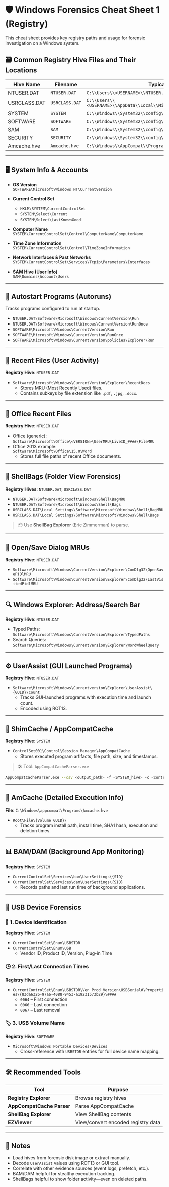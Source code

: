 
# 🛡️ Windows Forensics Cheat Sheet 1 (Registry)

This cheat sheet provides key registry paths and usage for forensic investigation on a Windows system.

## 🗃️ Common Registry Hive Files and Their Locations

| Hive Name       | Filename             | Typical Path                                |
|----------------|----------------------|---------------------------------------------|
| NTUSER.DAT     | `NTUSER.DAT`         | `C:\\Users\\<USERNAME>\\NTUSER.DAT`         |
| USRCLASS.DAT   | `USRCLASS.DAT`       | `C:\\Users\\<USERNAME>\\AppData\\Local\\Microsoft\\Windows\\USRCLASS.DAT` |
| SYSTEM         | `SYSTEM`             | `C:\\Windows\\System32\\config\\SYSTEM`     |
| SOFTWARE       | `SOFTWARE`           | `C:\\Windows\\System32\\config\\SOFTWARE`   |
| SAM            | `SAM`                | `C:\\Windows\\System32\\config\\SAM`        |
| SECURITY       | `SECURITY`           | `C:\\Windows\\System32\\config\\SECURITY`   |
| Amcache.hve    | `Amcache.hve`        | `C:\\Windows\\AppCompat\\Programs\\Amcache.hve` |

---

## 🖥️ System Info & Accounts

- **OS Version**  
  `SOFTWARE\Microsoft\Windows NT\CurrentVersion`

- **Current Control Set**  
  - `HKLM\SYSTEM\CurrentControlSet`  
  - `SYSTEM\Select\Current`  
  - `SYSTEM\Select\LastKnownGood`

- **Computer Name**  
  `SYSTEM\CurrentControlSet\Control\ComputerName\ComputerName`

- **Time Zone Information**  
  `SYSTEM\CurrentControlSet\Control\TimeZoneInformation`

- **Network Interfaces & Past Networks**  
  `SYSTEM\CurrentControlSet\Services\Tcpip\Parameters\Interfaces`

- **SAM Hive (User Info)**  
  `SAM\Domains\Account\Users`

---

## 🚀 Autostart Programs (Autoruns)
Tracks programs configured to run at startup.

- `NTUSER.DAT\Software\Microsoft\Windows\CurrentVersion\Run`  
- `NTUSER.DAT\Software\Microsoft\Windows\CurrentVersion\RunOnce`  
- `SOFTWARE\Microsoft\Windows\CurrentVersion\Run`  
- `SOFTWARE\Microsoft\Windows\CurrentVersion\RunOnce`  
- `SOFTWARE\Microsoft\Windows\CurrentVersion\policies\Explorer\Run`

---

## 📁 Recent Files (User Activity)
**Registry Hive**: `NTUSER.DAT`  
- `Software\Microsoft\Windows\CurrentVersion\Explorer\RecentDocs`  
  - Stores MRU (Most Recently Used) files.
  - Contains subkeys by file extension like `.pdf`, `.jpg`, `.docx`.

---

## 📝 Office Recent Files  
**Registry Hive**: `NTUSER.DAT`  
- Office (generic):  
  `Software\Microsoft\Office\<VERSION>\UserMRU\LiveID_####\FileMRU`  
- Office 2013 example:  
  `Software\Microsoft\Office\15.0\Word`  
  - Stores full file paths of recent Office documents.

---

## 🧳 ShellBags (Folder View Forensics)
**Registry Hives**: `NTUSER.DAT`, `USRCLASS.DAT`  
- `NTUSER.DAT\Software\Microsoft\Windows\Shell\BagMRU`  
- `NTUSER.DAT\Software\Microsoft\Windows\Shell\Bags`  
- `USRCLASS.DAT\Local Settings\Software\Microsoft\Windows\Shell\BagMRU`  
- `USRCLASS.DAT\Local Settings\Software\Microsoft\Windows\Shell\Bags`  

> 📦 Use **ShellBag Explorer** (Eric Zimmerman) to parse.

---

## 📂 Open/Save Dialog MRUs  
**Registry Hive**: `NTUSER.DAT`  
- `Software\Microsoft\Windows\CurrentVersion\Explorer\ComDlg32\OpenSavePIDlMRU`  
- `Software\Microsoft\Windows\CurrentVersion\Explorer\ComDlg32\LastVisitedPidlMRU`

---

## 🔍 Windows Explorer: Address/Search Bar
**Registry Hive**: `NTUSER.DAT`  
- Typed Paths:  
  `Software\Microsoft\Windows\CurrentVersion\Explorer\TypedPaths`  
- Search Queries:  
  `Software\Microsoft\Windows\CurrentVersion\Explorer\WordWheelQuery`

---

## ⚙️ UserAssist (GUI Launched Programs)
**Registry Hive**: `NTUSER.DAT`  
- `Software\Microsoft\Windows\Currentversion\Explorer\UserAssist\{GUID}\Count`  
  - Tracks GUI-launched programs with execution time and launch count.
  - Encoded using ROT13.

---

## 🧬 ShimCache / AppCompatCache
**Registry Hive**: `SYSTEM`  
- `ControlSet001\Control\Session Manager\AppCompatCache`  
  - Stores executed program artifacts, file path, size, and timestamps.

> 🛠 Tool: `AppCompatCacheParser.exe`
```bash
AppCompatCacheParser.exe --csv <output_path> -f <SYSTEM_hive> -c <control_set>
```

---

## 🧾 AmCache (Detailed Execution Info)
**File**: `C:\Windows\appcompat\Programs\Amcache.hve`  
- `Root\File\{Volume GUID}\`  
  - Tracks program install path, install time, SHA1 hash, execution and deletion times.

---

## 📊 BAM/DAM (Background App Monitoring)
**Registry Hive**: `SYSTEM`  
- `CurrentControlSet\Services\bam\UserSettings\{SID}`  
- `CurrentControlSet\Services\dam\UserSettings\{SID}`  
  - Records paths and last run time of background applications.

---

## 💽 USB Device Forensics

### 🔎 1. Device Identification
**Registry Hive**: `SYSTEM`  
- `CurrentControlSet\Enum\USBSTOR`  
- `CurrentControlSet\Enum\USB`  
  - Vendor ID, Product ID, Version, Plug-in Time

### 🕒 2. First/Last Connection Times
**Registry Hive**: `SYSTEM`  
- `CurrentControlSet\Enum\USBSTOR\Ven_Prod_Version\USBSerial#\Properties\{83da6326-97a6-4088-9453-a19231573b29}\####`  
  - `0064` – First connection  
  - `0066` – Last connection  
  - `0067` – Last removal  

### 🏷 3. USB Volume Name
**Registry Hive**: `SOFTWARE`  
- `Microsoft\Windows Portable Devices\Devices`  
  - Cross-reference with `USBSTOR` entries for full device name mapping.

---

## 🛠️ Recommended Tools

| Tool | Purpose |
|------|---------|
| **Registry Explorer** | Browse registry hives |
| **AppCompatCache Parser** | Parse AppCompatCache |
| **ShellBag Explorer** | View ShellBag contents |
| **EZViewer** | View/convert encoded registry data |

---

## 📌 Notes
- Load hives from forensic disk image or extract manually.
- Decode `UserAssist` values using ROT13 or GUI tool.
- Correlate with other evidence sources (event logs, prefetch, etc.).
- BAM/DAM helpful for stealthy execution tracking.
- ShellBags helpful to show folder activity—even on deleted paths.
